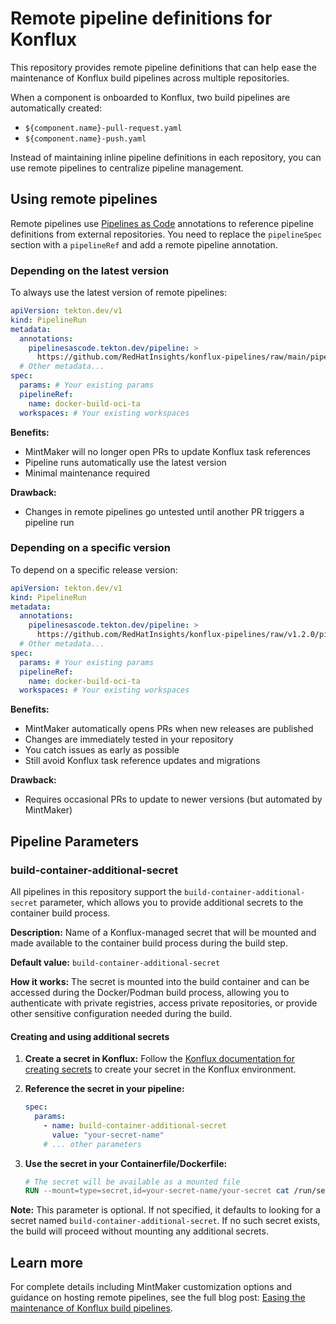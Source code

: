 # Remote pipeline definitions for Konflux

This repository provides remote pipeline definitions that can help ease the maintenance of Konflux build pipelines across multiple repositories.

When a component is onboarded to Konflux, two build pipelines are automatically created:
- `${component.name}-pull-request.yaml`
- `${component.name}-push.yaml`

Instead of maintaining inline pipeline definitions in each repository, you can use remote pipelines to centralize pipeline management.

## Using remote pipelines

Remote pipelines use [Pipelines as Code](https://pipelinesascode.com/docs/guide/resolver/#remote-pipeline-annotations) annotations to reference pipeline definitions from external repositories. You need to replace the `pipelineSpec` section with a `pipelineRef` and add a remote pipeline annotation.

### Depending on the latest version

To always use the latest version of remote pipelines:

```yaml
apiVersion: tekton.dev/v1
kind: PipelineRun
metadata:
  annotations:
    pipelinesascode.tekton.dev/pipeline: >
      https://github.com/RedHatInsights/konflux-pipelines/raw/main/pipelines/docker-build-oci-ta.yaml
  # Other metadata...
spec:
  params: # Your existing params
  pipelineRef:
    name: docker-build-oci-ta
  workspaces: # Your existing workspaces
```

**Benefits:**
- MintMaker will no longer open PRs to update Konflux task references
- Pipeline runs automatically use the latest version
- Minimal maintenance required

**Drawback:**
- Changes in remote pipelines go untested until another PR triggers a pipeline run

### Depending on a specific version

To depend on a specific release version:

```yaml
apiVersion: tekton.dev/v1
kind: PipelineRun
metadata:
  annotations:
    pipelinesascode.tekton.dev/pipeline: >
      https://github.com/RedHatInsights/konflux-pipelines/raw/v1.2.0/pipelines/docker-build-oci-ta.yaml
  # Other metadata...
spec:
  params: # Your existing params
  pipelineRef:
    name: docker-build-oci-ta
  workspaces: # Your existing workspaces
```

**Benefits:**
- MintMaker automatically opens PRs when new releases are published
- Changes are immediately tested in your repository
- You catch issues as early as possible
- Still avoid Konflux task reference updates and migrations

**Drawback:**
- Requires occasional PRs to update to newer versions (but automated by MintMaker)

## Pipeline Parameters

### build-container-additional-secret

All pipelines in this repository support the `build-container-additional-secret` parameter, which allows you to provide additional secrets to the container build process.

**Description:** Name of a Konflux-managed secret that will be mounted and made available to the container build process during the build step.

**Default value:** `build-container-additional-secret`

**How it works:** The secret is mounted into the build container and can be accessed during the Docker/Podman build process, allowing you to authenticate with private registries, access private repositories, or provide other sensitive configuration needed during the build.

#### Creating and using additional secrets

1. **Create a secret in Konflux:**
   Follow the [Konflux documentation for creating secrets](https://konflux-ci.dev/docs/building/creating-secrets/#referencing-secrets-in-a-containerfile) to create your secret in the Konflux environment.

2. **Reference the secret in your pipeline:**
   ```yaml
   spec:
     params:
       - name: build-container-additional-secret
         value: "your-secret-name"
       # ... other parameters
   ```

3. **Use the secret in your Containerfile/Dockerfile:**
   ```dockerfile
   # The secret will be available as a mounted file
   RUN --mount=type=secret,id=your-secret-name/your-secret cat /run/secrets/your-secret-name/your-secret
   ```

**Note:** This parameter is optional. If not specified, it defaults to looking for a secret named `build-container-additional-secret`. If no such secret exists, the build will proceed without mounting any additional secrets.

## Learn more

For complete details including MintMaker customization options and guidance on hosting remote pipelines, see the full blog post: [Easing the maintenance of Konflux build pipelines](https://gwenneg.com/2025/04/11/konflux-remote-pipeline.html).
